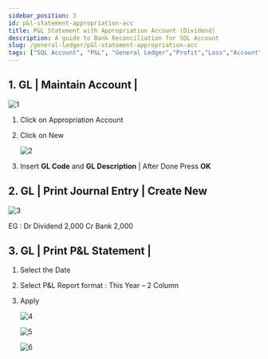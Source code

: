 ```yaml
---
sidebar_position: 3
id: p&l-statement-appropriation-acc
title: P&L Statement with Appropriation Account (Dividend)
description: A guide to Bank Reconciliation for SQL Account
slug: /general-ledger/p&l-statement-appropriation-acc
tags: ["SQL Account", "P&L", "General Ledger","Profit","Loss","Account","Appropriation"]
---
```


## 1. GL | Maintain Account |

![1](/img/general-ledger/p&l-statement-appropriation-acc/1.png)

1. Click on Appropriation Account

2. Click on New

    ![2](/img/general-ledger/p&l-statement-appropriation-acc/2.png)

3. Insert **GL Code** and **GL Description** | After Done Press **OK**

## 2. GL | Print Journal Entry | Create New

![3](/img/general-ledger/p&l-statement-appropriation-acc/3.png)

EG : Dr Dividend 2,000 Cr Bank 2,000

## 3. GL | Print P&L Statement |

1. Select the Date

2. Select P&L Report format : This Year – 2 Column

3. Apply

    ![4](/img/general-ledger/p&l-statement-appropriation-acc/4.png)

    ![5](/img/general-ledger/p&l-statement-appropriation-acc/5.png)

    ![6](/img/general-ledger/p&l-statement-appropriation-acc/6.png)
